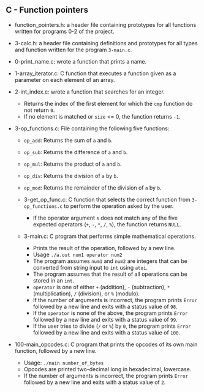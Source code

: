 ## C - Function pointers

* function_pointers.h: a header file containing prototypes for all functions written for programs 0-2 of the project.

* 3-calc.h: a header file containing definitions and prototypes for all types and function written for the program `3-main.c`.

* 0-print_name.c: wrote a function that prints a name.

* 1-array_iterator.c: C function that executes a function given as a parameter on each element of an array.

* 2-int_index.c: wrote a function that searches for an integer.
    * Returns the index of the first element for which the `cmp` function do not return `0`.
    * If no element is matched or `size` <= 0, the function returns `-1`.

* 3-op_functions.c: File containing the following five functions:
    * `op_add`: Returns the sum of `a` and `b`.
    * `op_sub`: Returns the difference of `a` and `b`.
    * `op_mul`: Returns the product of `a` and `b`.
    * `op_div`: Returns the division of `a` by `b`.
    * `op_mod`: Returns the remainder of the division of `a` by `b`.

  * 3-get_op_func.c: C function that selects the correct function
  from `3-op_functions.c` to perform the operation asked by the user.
    * If the operator argument `s` does not match any of the five expected operators
    (`+`, `-`, `*`, `/`, `%`), the function returns `NULL`.

  * 3-main.c: C program that performs simple mathematical operations.
    * Prints the result of the operation, followed by a new line.
    * Usage `./a.out num1 operator num2`
    * The program assumes `num1` and `num2` are integers that can be converted from string
    input to `int` using `atoi`.
    * The program assumes that the result of all operations can be stored in an `int`.
    * `operator` is one of either `+` (addition), `-` (subtraction), `*`
    (multiplication), `/` (division), or `%` (modulo).
    * If the number of arguments is incorrect, the program prints `Error` followed by a new
    line and exits with a status value of `98`.
    * If the `operator` is none of the above, the program prints `Error` followed by
    a new line and exits with a status value of `99`.
    * If the user tries to divide (`/` or `%`) by `0`, the program prints
    `Error` followed by a new line and exits with a status value of `100`.

* 100-main_opcodes.c: C program that prints the opcodes of its own main function, followed by a new line.
    * Usage: `./main number_of_bytes`
    * Opcodes are printed two-decimal long in hexadecimal, lowercase.
    * If the number of arguments is incorrect, the program prints `Error`
    followed by a new line and exits with a status value of `2`.